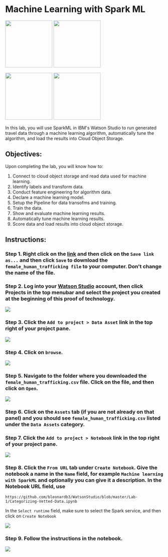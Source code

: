 # Machine Learning with Spark ML

[<img src="https://raw.githubusercontent.com/Davin-IBM/Proof-of-Technology/master/DSX/images/DSX.png" height="150"/>](http://datascience.ibm.com/) [<img src="https://github.com/jpatter/LMCO/blob/master/Lab-1/images/DB2Warehouse.png" height="150"/>](https://www.ibm.com/analytics/us/en/technology/cloud-data-services/dashdb/)

[<img src="https://raw.githubusercontent.com/Davin-IBM/Proof-of-Technology/master/DSX/images/jupyter.png" height="150"/>](http://jupyter.org/index.html) [<img src="https://raw.githubusercontent.com/Davin-IBM/Proof-of-Technology/master/DSX/images/spark.png" height="150"/>](http://spark.apache.org/)

In this lab, you will use SparkML in IBM's Watson Studio to run generated travel data through a machine learning algorithm, automatically tune the algorithm, and load the results into Cloud Object Storage. 

## Objectives:
Upon completing the lab, you will know how to:


1. Connect to cloud object storage and read data used for machine learning.
2. Identify labels and transform data.
3. Conduct feature engineering for algorithm data.
4. Declare a machine learning model.
5. Setup the Pipeline for data transofms and training.
6. Train the data.
7. Show and evaluate machine learning results.
8. Automatically tune machine learning results.
9. Score data and load results into cloud object storage. 

## Instructions:

### Step 1. Right click on the [link](https://github.com/bleonardb3/WatsonStudio/blob/master/Lab-1/data/female_human_trafficking.csv) and then click on the `Save link as...` and then click `Save` to download the `female_human_trafficking file` to your computer. Don't change the name of the file. 

### Step 2.  Log into your [Watson Studio](http://datascience.ibm.com/) account, then click Projects in the top menubar and select the project you created at the beginning of this proof of technology.
<img src="https://github.com/bleonardb3/WatsonStudio/blob/master/Lab-1/images/Select%20Project.png"/>

### Step 3.  Click the `Add to project > Data Asset` link in the top right of your project pane. 
<img src="https://github.com/bleonardb3/WatsonStudio/blob/master/Lab-1/images/Add%20to%20Project%20Data%20Asset.png"/>

### Step 4.  Click on `browse`. 
<img src="https://github.com/bleonardb3/WatsonStudio/blob/master/Lab-1/images/Click%20Browse.png"/>

### Step 5. Navigate to the folder where you downloaded the `female_human_trafficking.csv` file. Click on the file, and then click on `Open`.
<img src="https://github.com/bleonardb3/WatsonStudio/blob/master/Lab-1/images/Navigate%20to%20File.png"/>

### Step 6. Click on the `Assets` tab (if you are not already on that panel) and you should see `female_human_trafficking.csv` listed under the `Data Assets` category. 

### Step 7.  Click the `Add to project > Notebook` link in the top right of your project pane.
<img src="https://github.com/bleonardb3/WatsonStudio/blob/master/Lab-1/images/Add%20to%20Project.png"/>

### Step 8.  Click the `From URL` tab under `Create Notebook`. Give the notebook a name in the `Name` field, for example `Machine learning with SparkML` and optionally you can give it a description. In the Notebook URL field, use

`https://github.com/bleonardb3/WatsonStudio/blob/master/Lab-1/Categorizing-Vetted-Data.ipynb` 

In the `Select runtime` field, make sure to select the Spark service, and then click on `Create Notebook`

<img src="https://github.com/bleonardb3/WatsonStudio/blob/master/Lab-1/images/Create%20Notebook.png"/>

### Step 9.  Follow the instructions in the notebook.

<img src="https://github.com/bleonardb3/WatsonStudio/blob/master/Lab-1/images/Notebook.png"/>
